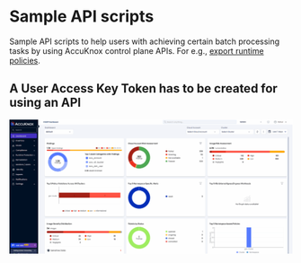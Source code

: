 # Sample API scripts

Sample API scripts to help users with achieving certain batch processing tasks by using AccuKnox control plane APIs. For e.g., [export runtime policies](policyDump.sh).

## A User Access Key Token has to be created for using an API

![](../res/user-access-key-token.gif)
